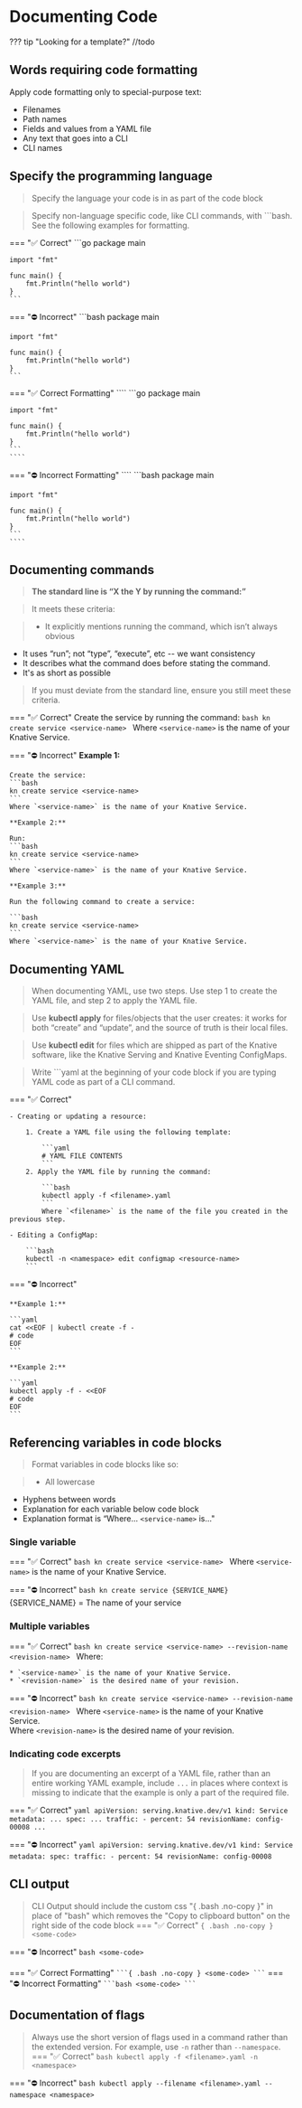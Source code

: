 # Documenting Code

??? tip "Looking for a template?"
    //todo

## Words requiring code formatting

Apply code formatting only to special-purpose text:

* Filenames
* Path names
* Fields and values from a YAML file
* Any text that goes into a CLI
* CLI names

## Specify the programming language

> Specify the language your code is in as part of the code block

> Specify non-language specific code, like CLI commands, with ```bash. See the following examples for formatting.

=== ":white_check_mark: Correct"
    ```go
    package main

    import "fmt"

    func main() {
        fmt.Println("hello world")
    }
    ```

=== ":no_entry: Incorrect"
    ```bash
    package main

    import "fmt"

    func main() {
        fmt.Println("hello world")
    }
    ```

=== ":white_check_mark: Correct Formatting"
    ````
    ```go
    package main

    import "fmt"

    func main() {
        fmt.Println("hello world")
    }
    ```
    ````
=== ":no_entry: Incorrect Formatting"
    ````
    ```bash
    package main

    import "fmt"

    func main() {
        fmt.Println("hello world")
    }
    ```
    ````

## Documenting commands

>**The standard line is “X the Y by running the command:”**

>It meets these criteria:

>* It explicitly mentions running the command, which isn’t always obvious
* It uses “run”; not “type”, “execute”, etc -- we want consistency
* It describes what the command does before stating the command.
* It's as short as possible

> If you must deviate from the standard line, ensure you still meet these criteria.

=== ":white_check_mark: Correct"
    Create the service by running the command:
    ```bash
    kn create service <service-name>
    ```
    Where `<service-name>` is the name of your Knative Service.

=== ":no_entry: Incorrect"
    **Example 1:**

    Create the service:
    ```bash
    kn create service <service-name>
    ```
    Where `<service-name>` is the name of your Knative Service.

    **Example 2:**

    Run:
    ```bash
    kn create service <service-name>
    ```
    Where `<service-name>` is the name of your Knative Service.

    **Example 3:**

    Run the following command to create a service:

    ```bash
    kn create service <service-name>
    ```
    Where `<service-name>` is the name of your Knative Service.

## Documenting YAML

<!-- TODO CONTENT TABS (ex. kn + YAML) -->
>When documenting YAML, use two steps. Use step 1 to create the YAML file, and step 2 to apply the YAML file.

>Use **kubectl apply** for files/objects that the user creates: it works for both “create” and “update”, and the source of truth is their local files.

>Use **kubectl edit** for files which are shipped as part of the Knative software, like the Knative Serving and Knative Eventing ConfigMaps.

> Write ```yaml at the beginning of your code block if you are typing YAML code as part of a CLI command.

=== ":white_check_mark: Correct"

    - Creating or updating a resource:

        1. Create a YAML file using the following template:

            ```yaml
            # YAML FILE CONTENTS
            ```
        2. Apply the YAML file by running the command:

            ```bash
            kubectl apply -f <filename>.yaml
            ```
            Where `<filename>` is the name of the file you created in the previous step.

    - Editing a ConfigMap:

        ```bash
        kubectl -n <namespace> edit configmap <resource-name>
        ```

=== ":no_entry: Incorrect"

    **Example 1:**

    ```yaml
    cat <<EOF | kubectl create -f -
    # code
    EOF
    ```

    **Example 2:**

    ```yaml
    kubectl apply -f - <<EOF
    # code
    EOF
    ```

## Referencing variables in code blocks

>Format variables in code blocks like so: <service-name>

> - All lowercase
- Hyphens between words
- Explanation for each variable below code block
- Explanation format is “Where... `<service-name>` is…"

### Single variable
=== ":white_check_mark: Correct"
    ```bash
    kn create service <service-name>
    ```
    Where `<service-name>` is the name of your Knative Service.

=== ":no_entry: Incorrect"
    ```bash
    kn create service {SERVICE_NAME}
    ```
    {SERVICE_NAME} = The name of your service


### Multiple variables

=== ":white_check_mark: Correct"
    ```bash
    kn create service <service-name> --revision-name <revision-name>
    ```
    Where:

    * `<service-name>` is the name of your Knative Service.
    * `<revision-name>` is the desired name of your revision.

=== ":no_entry: Incorrect"
    ```bash
    kn create service <service-name> --revision-name <revision-name>
    ```
    Where `<service-name>` is the name of your Knative Service.<br>
    Where `<revision-name>` is the desired name of your revision.


### Indicating code excerpts

> If you are documenting an excerpt of a YAML file, rather than an entire working YAML example, include `...` in places where context is missing to indicate that the example is only a part of the required file.

=== ":white_check_mark: Correct"
    ```yaml
    apiVersion: serving.knative.dev/v1
    kind: Service
    metadata:
    ...
    spec:
    ...
      traffic:
      - percent: 54
        revisionName: config-00008
    ...
    ```

=== ":no_entry: Incorrect"
    ```yaml
    apiVersion: serving.knative.dev/v1
    kind: Service
    metadata:
    spec:
      traffic:
      - percent: 54
        revisionName: config-00008
    ```

## CLI output
> CLI Output should include the custom css "{ .bash .no-copy }" in place of "bash" which removes the "Copy to clipboard button" on the right side of the code block
=== ":white_check_mark: Correct"
    ```{ .bash .no-copy }
    <some-code>
    ```

=== ":no_entry: Incorrect"
    ```bash
    <some-code>
    ```

=== ":white_check_mark: Correct Formatting"
    ````
    ```{ .bash .no-copy }
    <some-code>
    ```
    ````
=== ":no_entry: Incorrect Formatting"
    ````
    ```bash
    <some-code>
    ```
    ````


## Documentation of flags
> Always use the short version of flags used in a command rather than the extended version. For example, use `-n` rather than `--namespace`.
=== ":white_check_mark: Correct"
     ```bash
     kubectl apply -f <filename>.yaml -n <namespace>
     ```

=== ":no_entry: Incorrect"
      ```bash
      kubectl apply --filename <filename>.yaml --namespace <namespace>
      ```
